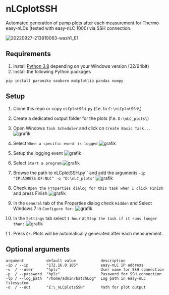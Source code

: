 # nLCplotSSH
Automated generation of pump plots after each measurement for Thermo easy-nLCs (tested with easy-nLC 1000) via SSH connection.

![20220927-213819063-wash1_E1](https://user-images.githubusercontent.com/34959927/192757773-aa028026-5b03-49b7-a45c-fcf99e2b4933.png)


## Requirements
1. Install [Python 3.8](https://www.python.org/downloads/release/python-3810/) depending on your Windows version (32/64bit)
2. Install the following Python packages
```
pip install paramiko seaborn matplotlib pandas numpy
```
## Setup
1. Clone this repo or copy `nLCplotSSH.py` (f.e. to `C:\nLCplotSSH\`)
2. Create a dedicated output folder for the plots (f.e. `D:\nLC_plots\`)
3. Open Windows `Task Scheduler` and click on `Create Basic Task...`
![grafik](https://user-images.githubusercontent.com/34959927/192747529-b66a33b8-8bae-4065-8ed2-b2be9a9c5242.png)

4. Select `When a specific event is logged`
![grafik](https://user-images.githubusercontent.com/34959927/192747913-685e65e6-23cd-40b2-9d0b-618c1deb8355.png)

5. Setup the logging event
![grafik](https://user-images.githubusercontent.com/34959927/192748391-42bc2424-b5e8-41e3-bf46-3bc60d854922.png)

6. Select `Start a program`
![grafik](https://user-images.githubusercontent.com/34959927/192748604-e3e077c4-5e4e-4e66-b4f6-e37cebe1b03d.png)

7. Browse the path to nLCplotSSH.py`` and add the arguments `-ip "IP:ADRESS:OF:NLC" -o "D:\nLC_plots"`
![grafik](https://user-images.githubusercontent.com/34959927/192753822-4288023f-9951-4492-8694-d7de9038f7d4.png)

8. Check `Open the Properties dialog for this task when I click Finish` and press Finish
![grafik](https://user-images.githubusercontent.com/34959927/192754422-0ebab4b7-5788-445c-a2b3-dfa255d40cfd.png)

9. In the `General` tab of the Properties dialog check `Hidden` and Select Windows 7 in `Configure for:`
![grafik](https://user-images.githubusercontent.com/34959927/192755681-83136c8e-35b3-4ced-b6c0-40c4de3a2bf1.png)

10. In the `Settings` tab select `1 hour` at `Stop the task if it runs longer than:`
![grafik](https://user-images.githubusercontent.com/34959927/192757188-793b37f8-1514-484e-9052-8c5d4ed18ffa.png)


11. Press `Ok`. Plots will be automatically generated after each measurement.

## Optional arguments
```
argument          default value           description
-ip / --ip        "172.16.0.105"          easy-nLC IP address
-u  / --user      "hplc"                  User name for SSH connection
-p  / --password  "hplc"                  Password for SSH connection
-lp / --log_path  "/home/admin/batchLog"  Log path in easy-nLC filesystem
-o  / --out       "E:\_nLCplotsSSH"       Path for plot output
```
